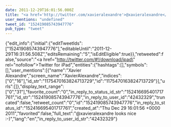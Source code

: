 ```yaml
---
date: 2011-12-29T16:01:56.000Z
title: "<a href='http://twitter.com/xavieralexandre'>@xavieralexandre</a> looks nice :-)″"
user_mentions: "undefined"
tweet_id: "152419085743947776"
pub_type: "tweet"
---
```

{"edit_info":{"initial":{"editTweetIds":["152419085743947776"],"editableUntil":"2011-12-29T16:31:56.508Z","editsRemaining":"5","isEditEligible":true}},"retweeted":false,"source":"<a href=\"http://twitter.com/#!/download/ipad\" rel=\"nofollow\">Twitter for iPad</a>","entities":{"hashtags":[],"symbols":[],"user_mentions":[{"name":"Xavier Alexandre","screen_name":"XavierAlexandre","indices":["0","16"],"id_str":"1175470163824713729","id":"1175470163824713729"}],"urls":[]},"display_text_range":["0","31"],"favorite_count":"0","in_reply_to_status_id_str":"152416695401717761","id_str":"152419085743947776","in_reply_to_user_id":"42432329","truncated":false,"retweet_count":"0","id":"152419085743947776","in_reply_to_status_id":"152416695401717761","created_at":"Thu Dec 29 16:01:56 +0000 2011","favorited":false,"full_text":"@xavieralexandre looks nice :-)","lang":"en","in_reply_to_user_id_str":"42432329"}
